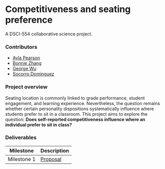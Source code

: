 # Competitiveness and seating preference

A DSCI-554 collaborative science project.

### Contributors

- [Ayla Pearson](https://github.com/aylapear)
- [Bonnie Zhang](https://github.com/zxzzhangg)
- [George Wu](https://github.com/GeorgeJJW)
- [Socorro Dominguez](https://github.com/sedv8808)


### Project overview

Seating location is commonly linked to grade performance, student engagement, and learning experience. Nevertheless, the question remains whether certain personality dispositions systematically influence where students prefer to sit in a classroom. This project aims to explore the question: **Does self-reported competitiveness influence where an individual prefer to sit in class?**

### Deliverables

| Milestone | Description |
| - | - |
| Milestone 1 | [Proposal](https://github.com/UBC-MDS/seating_pref/doc/proposal.md) |